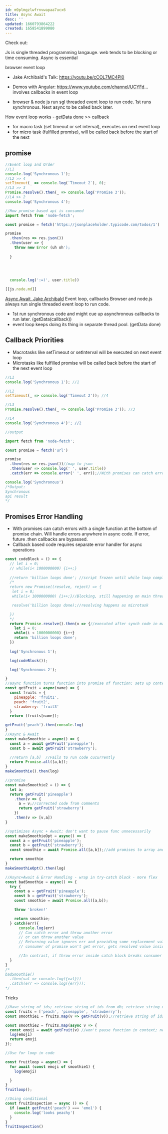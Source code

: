 ```yaml
---
id: m9plmgzlwfrnvwapaa7ucx6
title: Async Await
desc: ''
updated: 1660793864222
created: 1658541899080
---
```

Check out: 

Js is single threaded programming langauge. web tends to be blocking or time consuming. Async is essential

browser event loop 
- Jake Archibald's Talk: https://youtu.be/cCOL7MC4Pl0
- Demos with Angular: https://www.youtube.com/channel/UCYFd...
involves callbacks in event loop

- browser & node js run sgl threaded event loop to run code. 1st runs synchronous. Next async to be called back later.

How event loop works - getData done >> callback
- for macro task (set timeout or set interval), executes on next event loop
- for micro task (fulfilled promise), will be called back before the start of the next 

## promise

```javascript
//Event loop and Order
//L1
console.log('Synchronous 1');
//L2 >> 4
setTimeout(_ => console.log(`Timeout 2`), 0);
//L3 >> 3
Promise.resolve().then(_ => console.log('Promise 3'));
//L4 >> 2
console.log('Synchronous 4');

//How promise based api is consumed
import fetch from 'node-fetch';

const promise = fetch('https://jsonplaceholder.typicode.com/todos/1')

promise
  .then(res => res.json())
  .then(user => {
    throw new Error (uh oh');
    
  }
  
  
  
  
  console.log(':=)', user.title))

[[js.node.md]]
```
[Async Await, Jake Archibald](https://www.youtube.com/watch?v=vn3tm0quoqE)
Event loop, callbacks
Browser and node.js always run single threaded event loop to run code.
- 1st run synchronous code and might cue up asynchronous callbacks to run later. (getData(callback))
- event loop keeps doing its thing in separate thread pool. (getData done)

## Callback Priorities
- Macrotasks like setTimeout or setInterval will be executed on next event loop
- Microtasks like fulfilled promise will be called back before the start of the next event loop

```js
//L1
console.log('Synchronous 1'); //1

//L2
setTimeout(_ => console.log('Timeout 2')); //4

//L3
Promise.resolve().then(_ => console.log('Promise 3')); //3

//L4
console.log('Synchronous 4')'; //2

//output

import fetch from 'node-fetch';

const promise = fetch('url')

promise
  .then(res => res.json())//map to json
  .then(user => console.log(' ', user.title))
  .catch(err => console.error(' ', err));//With promises can catch errors with a single function at the bottom of promise chain

console.log('Synchronous')
/*Output:
Synchronous
api result
*/
```

## Promises Error Handling
- With promises can catch errors with a single function at the bottom of promise chain. Will handle errors anywhere in async code. If error, future .then callbacks are bypassed.
- Callback based code requires separate error handler for async operations

```js
const codeBlock = () => {
  // let i = 0;
  // while(i< 1000000000) {i++;}
  
  //return 'billion loops done'; //script frozen until while loop complete
  /*
  return new Promise((resolve, reject) => {
   let i = 0;
   while(i< 1000000000) {i++;}//Blocking, still happening on main thread

   resolve('billion loops done);//resolving happens as microtask

  })
  */
  return Promise.resolve().then(v => {//executed after synch code in macrotask is completed
    let i = 0; 
    while(i < 1000000000) {i++}
    return 'billion loops done';
  })
  
  log('Synchronous 1');

  log(codeBlock());

  log('Synchronous 2');

}
//async function turns function into promise of function; sets up context to use await keyword
const getFruit = async(name) => {
  const fruits = {
    pineapple: 'fruit1',
    peach: 'fruit2',
    strawberry: 'fruit3'
  }
  return (fruits[name]);

getFruit('peach').then(console.log)
}
//Async & Await
const makeSmoothie = async() => {
  const a = await getFruit('pineapple');
  const b = await getFruit('strawberry');

  //return [a,b]  //Fails to run code cucurrently
  return Promise.all([a,b]);
}
makeSmoothie().then(log)

//promise
const makeSmoothie2 = () => {
  let a;
  return getFruit('pineapple')
    .then(v => {
      a = v;//corrected code from comments
      return getFruit('strawberry')
    })
    .then(v => [v,a])
}

//optimizes Async + Await; don't want to pause func unnecessarily
const makeSmoothieOpt = async() => {
  const a = getFruit('pineapple');
  const b = getFruit('strawberry');
  const smoothie = await Promise.all([a,b]);//add promises to array and await Promise.all

  return smoothie
}
makeSmoothieOpt().then(log)

//Async+Await & Error Handling - wrap in try-catch block - more flex
const badSmoothie = async() => {
  try {
    const a = getFruit('pineapple');
    const b = getFruit('strawberry');
    const smoothie = await Promise.all([a,b]);

    throw 'broken!'

    return smoothie;
  } catch(err){
      console.log(err)
      // Can catch error and throw another error 
      // or can throw another value
      // Returning value ignores err and providing some replacement value
      // consumer of promise won't get error, gets resolved value inside of .then callback

      //In contrast, if throw error inside catch block breaks consumer's promise chain and will be handled by catch callback
  }
}
/*
badSmoothie()
  .then(val => console.log({val}))
  .catch(err => console.log({err}));
*/
```
Tricks

```js
//Have string of ids; retrieve string of ids from db; retrieve string of ids from db; resolve concurrently using promise.all
const fruits = ['peach', 'pineapple', 'strawberry'];
const smoothie1 = fruits.map(v => getFruit(v));//retrieve string of ids from db

const smoothie2 = fruits.map(async v => {
  const emoji = await getFruit(v) //won't pause function in context; needs trad for loop
  log(emoji)
  return emoji
});

//Use for loop in code

const fruitloop = async() => {
  for await (const emoji of smoothie1) {
    log(emoji)

  }
}
fruitloop();

//Using conditional
const fruitInspection = async () => {
  if (await getFruit('peach') === 'emo1') {
    console.log('looks peachy')
  }
}
fruitInspection()